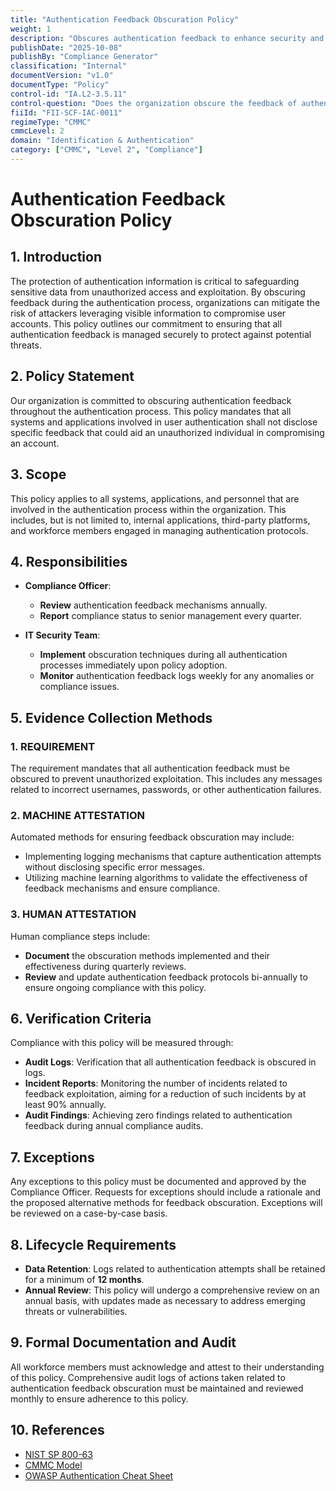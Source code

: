 ```yaml
---
title: "Authentication Feedback Obscuration Policy"
weight: 1
description: "Obscures authentication feedback to enhance security and prevent unauthorized access to sensitive data through improved user authentication processes."
publishDate: "2025-10-08"
publishBy: "Compliance Generator"
classification: "Internal"
documentVersion: "v1.0"
documentType: "Policy"
control-id: "IA.L2-3.5.11"
control-question: "Does the organization obscure the feedback of authentication information during the authentication process to protect the information from possible exploitation/use by unauthorized individuals?"
fiiId: "FII-SCF-IAC-0011"
regimeType: "CMMC"
cmmcLevel: 2
domain: "Identification & Authentication"
category: ["CMMC", "Level 2", "Compliance"]
---
```


# Authentication Feedback Obscuration Policy

## 1. Introduction
The protection of authentication information is critical to safeguarding sensitive data from unauthorized access and exploitation. By obscuring feedback during the authentication process, organizations can mitigate the risk of attackers leveraging visible information to compromise user accounts. This policy outlines our commitment to ensuring that all authentication feedback is managed securely to protect against potential threats.

## 2. Policy Statement
Our organization is committed to obscuring authentication feedback throughout the authentication process. This policy mandates that all systems and applications involved in user authentication shall not disclose specific feedback that could aid an unauthorized individual in compromising an account.

## 3. Scope
This policy applies to all systems, applications, and personnel that are involved in the authentication process within the organization. This includes, but is not limited to, internal applications, third-party platforms, and workforce members engaged in managing authentication protocols.

## 4. Responsibilities
- **Compliance Officer**: 
  - **Review** authentication feedback mechanisms annually.
  - **Report** compliance status to senior management every quarter.
  
- **IT Security Team**: 
  - **Implement** obscuration techniques during all authentication processes immediately upon policy adoption.
  - **Monitor** authentication feedback logs weekly for any anomalies or compliance issues.

## 5. Evidence Collection Methods
### 1. REQUIREMENT
The requirement mandates that all authentication feedback must be obscured to prevent unauthorized exploitation. This includes any messages related to incorrect usernames, passwords, or other authentication failures.

### 2. MACHINE ATTESTATION
Automated methods for ensuring feedback obscuration may include:
- Implementing logging mechanisms that capture authentication attempts without disclosing specific error messages.
- Utilizing machine learning algorithms to validate the effectiveness of feedback mechanisms and ensure compliance.

### 3. HUMAN ATTESTATION
Human compliance steps include:
- **Document** the obscuration methods implemented and their effectiveness during quarterly reviews.
- **Review** and update authentication feedback protocols bi-annually to ensure ongoing compliance with this policy.

## 6. Verification Criteria
Compliance with this policy will be measured through:
- **Audit Logs**: Verification that all authentication feedback is obscured in logs.
- **Incident Reports**: Monitoring the number of incidents related to feedback exploitation, aiming for a reduction of such incidents by at least 90% annually.
- **Audit Findings**: Achieving zero findings related to authentication feedback during annual compliance audits.

## 7. Exceptions
Any exceptions to this policy must be documented and approved by the Compliance Officer. Requests for exceptions should include a rationale and the proposed alternative methods for feedback obscuration. Exceptions will be reviewed on a case-by-case basis.

## 8. Lifecycle Requirements
- **Data Retention**: Logs related to authentication attempts shall be retained for a minimum of **12 months**.
- **Annual Review**: This policy will undergo a comprehensive review on an annual basis, with updates made as necessary to address emerging threats or vulnerabilities.

## 9. Formal Documentation and Audit
All workforce members must acknowledge and attest to their understanding of this policy. Comprehensive audit logs of actions taken related to authentication feedback obscuration must be maintained and reviewed monthly to ensure adherence to this policy.

## 10. References
- [NIST SP 800-63](https://pages.nist.gov/800-63-3/)
- [CMMC Model](https://www.acq.osd.mil/cmmc/index.html)
- [OWASP Authentication Cheat Sheet](https://cheatsheetseries.owasp.org/cheatsheets/Authentication_Cheat_Sheet.html)